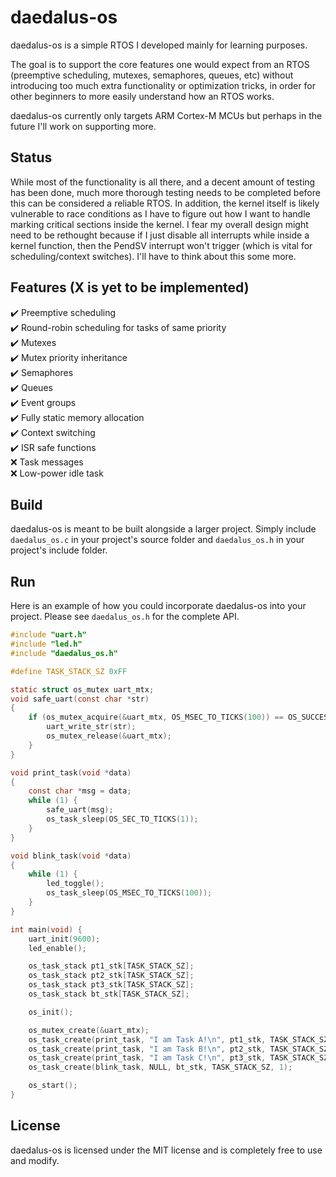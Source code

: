# daedalus-os
daedalus-os is a simple RTOS I developed mainly for learning purposes.

The goal is to support the core features one would expect from an RTOS (preemptive scheduling, mutexes, semaphores, queues, etc)
without introducing too much extra functionality or optimization tricks, in order for other beginners to more easily understand how an RTOS works.

daedalus-os currently only targets ARM Cortex-M MCUs but perhaps in the future I'll work on supporting more.

## Status
While most of the functionality is all there, and a decent amount of testing has been done, much more thorough testing needs to be completed before this
can be considered a reliable RTOS. In addition, the kernel itself is likely vulnerable to race conditions as I have to figure out how I want to handle
marking critical sections inside the kernel. I fear my overall design might need to be rethought because if I just disable all interrupts while inside
a kernel function, then the PendSV interrupt won't trigger (which is vital for scheduling/context switches). I'll have to think about this some more.

## Features (X is yet to be implemented)
:heavy_check_mark: Preemptive scheduling  
:heavy_check_mark: Round-robin scheduling for tasks of same priority  
:heavy_check_mark: Mutexes  
:heavy_check_mark: Mutex priority inheritance  
:heavy_check_mark: Semaphores  
:heavy_check_mark: Queues  
:heavy_check_mark: Event groups  
:heavy_check_mark: Fully static memory allocation  
:heavy_check_mark: Context switching   
:heavy_check_mark: ISR safe functions  
:x: Task messages  
:x: Low-power idle task  

## Build
daedalus-os is meant to be built alongside a larger project. Simply include `daedalus_os.c` in your project's source folder and `daedalus_os.h` in your project's include folder.

## Run
Here is an example of how you could incorporate daedalus-os into your project. Please see `daedalus_os.h` for the complete API.

```c
#include "uart.h"
#include "led.h"
#include "daedalus_os.h"

#define TASK_STACK_SZ 0xFF

static struct os_mutex uart_mtx;
void safe_uart(const char *str)
{
    if (os_mutex_acquire(&uart_mtx, OS_MSEC_TO_TICKS(100)) == OS_SUCCESS) {
        uart_write_str(str);
        os_mutex_release(&uart_mtx);
    }
}

void print_task(void *data)
{
    const char *msg = data;
    while (1) {
        safe_uart(msg);
        os_task_sleep(OS_SEC_TO_TICKS(1));
    }
}

void blink_task(void *data)
{
    while (1) {
        led_toggle();
        os_task_sleep(OS_MSEC_TO_TICKS(100));
    }
}

int main(void) {
    uart_init(9600);
    led_enable();

    os_task_stack pt1_stk[TASK_STACK_SZ];
    os_task_stack pt2_stk[TASK_STACK_SZ];
    os_task_stack pt3_stk[TASK_STACK_SZ];
    os_task_stack bt_stk[TASK_STACK_SZ];

    os_init();

    os_mutex_create(&uart_mtx);
    os_task_create(print_task, "I am Task A!\n", pt1_stk, TASK_STACK_SZ, 1);
    os_task_create(print_task, "I am Task B!\n", pt2_stk, TASK_STACK_SZ, 1);
    os_task_create(print_task, "I am Task C!\n", pt3_stk, TASK_STACK_SZ, 1);
    os_task_create(blink_task, NULL, bt_stk, TASK_STACK_SZ, 1);

    os_start();
}
```

## License
daedalus-os is licensed under the MIT license and is completely free to use and modify.
